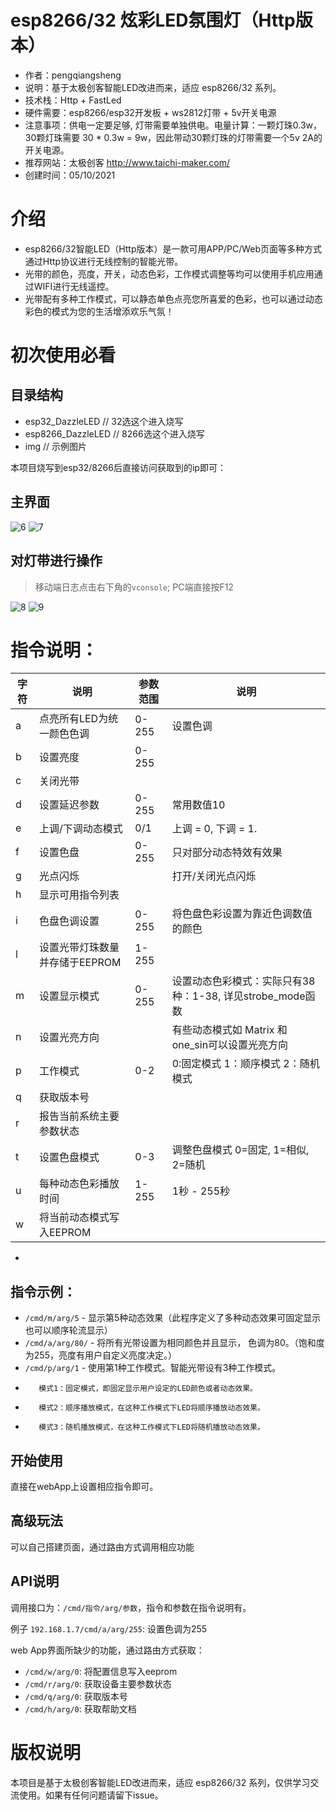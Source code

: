 # esp8266/32 炫彩LED氛围灯（Http版本）

- 作者：pengqiangsheng
- 说明：基于太极创客智能LED改进而来，适应 esp8266/32 系列。
- 技术栈：Http + FastLed
- 硬件需要：esp8266/esp32开发板 + ws2812灯带 + 5v开关电源
- 注意事项：供电一定要足够, 灯带需要单独供电。电量计算：一颗灯珠0.3w，30颗灯珠需要 30 * 0.3w = 9w，因此带动30颗灯珠的灯带需要一个5v 2A的开关电源。
- 推荐网站：太极创客 http://www.taichi-maker.com/
- 创建时间：05/10/2021

# 介绍

 - esp8266/32智能LED（Http版本）是一款可用APP/PC/Web页面等多种方式通过Http协议进行无线控制的智能光带。
 - 光带的颜色，亮度，开关，动态色彩，工作模式调整等均可以使用手机应用通过WIFI进行无线遥控。
 - 光带配有多种工作模式，可以静态单色点亮您所喜爱的色彩，也可以通过动态彩色的模式为您的生活增添欢乐气氛！

# 初次使用必看

## 目录结构

- esp32_DazzleLED          // 32选这个进入烧写
- esp8266_DazzleLED        // 8266选这个进入烧写
- img                     // 示例图片

本项目烧写到esp32/8266后直接访问获取到的ip即可：

## 主界面

![6](https://cdn.jsdelivr.net/gh/pengqiangsheng/esp8266_DazzleLed_ws2812/img/6.png)
![7](https://cdn.jsdelivr.net/gh/pengqiangsheng/esp8266_DazzleLed_ws2812/img/7.png)

## 对灯带进行操作

> 移动端日志点击右下角的`vconsole`; PC端直接按F12

![8](https://cdn.jsdelivr.net/gh/pengqiangsheng/esp8266_DazzleLed_ws2812/img/8.png)
![9](https://cdn.jsdelivr.net/gh/pengqiangsheng/esp8266_DazzleLed_ws2812/img/9.png)

# 指令说明：
|字符|  说明                               |参数范围 |                说明                                |
|---| ----------------------------------- | ------- |---------------------------------------------------|
| a |    点亮所有LED为统一颜色色调           |0-255|                    设置色调|
| b |    设置亮度                           |0-255|                                                      |
| c |    关闭光带                           |     |                                                      |
| d |    设置延迟参数                       |0-255 |                   常用数值10                          |
| e |    上调/下调动态模式                   |0/1  |                    上调 = 0, 下调 = 1.                |
| f |    设置色盘                           |0-255 |                   只对部分动态特效有效果               |
| g |    光点闪烁                           |      |                        打开/关闭光点闪烁              |
| h |    显示可用指令列表                     |     |                                                     |
| i |    色盘色调设置                       |0-255 |                   将色盘色彩设置为靠近色调数值的颜色    |
| l |    设置光带灯珠数量并存储于EEPROM      |1-255|                                                       |
| m |    设置显示模式                       |0-255 |                   设置动态色彩模式：实际只有38种：1-38, 详见strobe_mode函数|
| n |    设置光亮方向                       |       |                       有些动态模式如 Matrix 和 one_sin可以设置光亮方向|
| p |    工作模式                           | 0-2  |                    0:固定模式 1：顺序模式 2：随机模式  |
| q |    获取版本号                         |     |                                                       |
| r |    报告当前系统主要参数状态            |     |                                                       |
| t |    设置色盘模式                       | 0-3  |                   调整色盘模式  0=固定, 1=相似, 2=随机 |
| u |    每种动态色彩播放时间                | 1-255 |                   1秒 - 255秒                       |
| w |    将当前动态模式写入EEPROM            |       |                                                    |
* 
## 指令示例：
- `/cmd/m/arg/5`  - 显示第5种动态效果（此程序定义了多种动态效果可固定显示也可以顺序轮流显示）
- `/cmd/a/arg/80/` - 将所有光带设置为相同颜色并且显示， 色调为80。（饱和度为255，亮度有用户自定义亮度决定。）
- `/cmd/p/arg/1` -  使用第1种工作模式。智能光带设有3种工作模式。
*        模式1：固定模式，即固定显示用户设定的LED颜色或者动态效果。
*        模式2：顺序播放模式，在这种工作模式下LED将顺序播放动态效果。
*        模式3：随机播放模式，在这种工作模式下LED将随机播放动态效果。 

## 开始使用
直接在webApp上设置相应指令即可。

## 高级玩法
可以自己搭建页面，通过路由方式调用相应功能

## API说明
调用接口为：`/cmd/指令/arg/参数`，指令和参数在指令说明有。

例子 `192.168.1.7/cmd/a/arg/255`: 设置色调为255

web App界面所缺少的功能，通过路由方式获取：

- `/cmd/w/arg/0`: 将配置信息写入eeprom
- `/cmd/r/arg/0`: 获取设备主要参数状态
- `/cmd/q/arg/0`: 获取版本号
- `/cmd/h/arg/0`: 获取帮助文档

# 版权说明

本项目是基于太极创客智能LED改进而来，适应 esp8266/32 系列，仅供学习交流使用。如果有任何问题请留下issue。